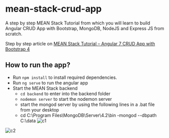 # mean-stack-crud-app
A step by step  MEAN Stack Tutorial from which you will learn to build Angular CRUD App with Bootstrap, MongoDB, NodeJS and Express JS from scratch.



Step by step article on [MEAN Stack Tutorial – Angular 7 CRUD App with Bootstrap 4
](https://www.positronx.io/mean-stack-tutorial-angular-7-crud-bootstrap/)

## How to run the app?
- Run `npm install` to install required dependencies.
- Run `ng serve` to run the angular app
- Start the MEAN Stack backend
  - `cd backend` to enter into the backend folder
  - `nodemon server` to start the nodemon server
  - start the mongod server by using the following lines in a .bat file from your desktop
  - cd C:\Program Files\MongoDB\Server\4.2\bin
  -mongod --dbpath C:\data 
![c1](https://user-images.githubusercontent.com/91521374/186479099-089fdf88-97f5-469f-a24b-3afa9e54066d.PNG)

![c2](https://user-images.githubusercontent.com/91521374/186479305-ce8c4680-aaad-4fb1-8f9b-505bcd7d7ddb.PNG)
